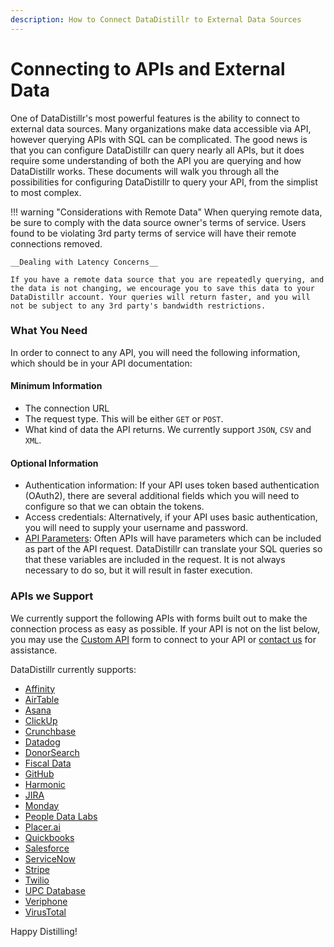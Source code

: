 ```yaml
---
description: How to Connect DataDistillr to External Data Sources
---
```


# Connecting to APIs and External Data

One of DataDistillr's most powerful features is the ability to connect to external data sources.  Many organizations make data accessible via API, however querying APIs with SQL can be complicated.  The good news is that you can configure DataDistillr can query nearly all APIs, but it does require some understanding of both the API you are querying and how DataDistillr works.  These documents will walk you through all the possibilities for configuring DataDistillr to query your API, from the simplist to most complex. &#x20;

!!! warning "Considerations with Remote Data"
    When querying remote data, be sure to comply with the data source owner's terms of service.  Users found to be violating 3rd party terms of service will have their remote connections removed.

    __Dealing with Latency Concerns__

    If you have a remote data source that you are repeatedly querying, and the data is not changing, we encourage you to save this data to your DataDistillr account. Your queries will return faster, and you will not be subject to any 3rd party's bandwidth restrictions.

### __What You Need__

In order to connect to any API, you will need the following information, which should be in your API documentation:

#### __Minimum Information__

* The connection URL
* The request type.  This will be either `GET` or `POST`. &#x20;
* What kind of data the API returns.  We currently support `JSON`, `CSV` and `XML`.

#### __Optional Information__

* Authentication information:  If your API uses token based authentication (OAuth2), there are several additional fields which you will need to configure so that we can obtain the tokens.
* Access credentials:  Alternatively, if your API uses basic authentication, you will need to supply your username and password.
* [API Parameters](passing-parameters.md):  Often APIs will have parameters which can be included as part of the API request. DataDistillr can translate your SQL queries so that these variables are included in the request.  It is not always necessary to do so, but it will result in faster execution.

### __APIs we Support__

We currently support the following APIs with forms built out to make the connection process as easy as possible. If your API is not on the list below, you may use the [Custom API](custom-apis.md) form to connect to your API or [contact us](../../../getting-help) for assistance.

DataDistillr currently supports:

* [Affinity](affinity-api.md)
* [AirTable](airtable-api.md)
* [Asana](asana-api.md)
* [ClickUp](clickup-api.md)
* [Crunchbase](crunchbase-api.md)
* [Datadog](datadog-api.md)
* [DonorSearch](donorsearch-api.md)
* [Fiscal Data](fiscaldata-api.md)
* [GitHub](github-api.md)
* [Harmonic](harmonic-api.md)
* [JIRA](jira.md)
* [Monday](monday-api.md)
* [People Data Labs](peopledatalabs-api.md)
* [Placer.ai](placer-api.md)
* [Quickbooks](quickbooks-api.md)
* [Salesforce](salesforce-api.md)
* [ServiceNow](servicenow-api.md)
* [Stripe](stripe-api.md)
* [Twilio](twilio-api.md)
* [UPC Database](upc-database-api.md)
* [Veriphone](veriphone-api.md)
* [VirusTotal](virustotal-api.md)

Happy Distilling!
